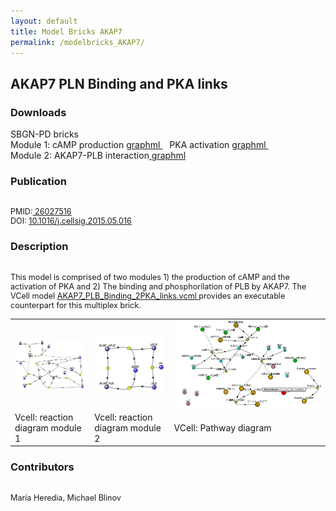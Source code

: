 ```yaml
---
layout: default
title: Model Bricks AKAP7
permalink: /modelbricks_AKAP7/
---
```

## AKAP7 PLN Binding and PKA links

### Downloads 
SBGN-PD bricks <br />
Module 1: cAMP production <a href="/modelbricks/module1_cAMPprod.graphml"> graphml </a> &ensp; PKA activation <a href="/modelbricks/module1_PKAact.graphml">graphml </a> &ensp; <br />
Module 2: AKAP7-PLB interaction<a href="/modelbricks/module2_AKAP7-PLB.graphml"> graphml </a><br />

### Publication 
<div class="img" style="font-size:90%; text-align:left;"><br />
 PMID:<a href="https://www.ncbi.nlm.nih.gov/pubmed/?term=26027516">  26027516</a> <br />
 DOI: <a href="https://doi.org/10.1016/j.cellsig.2015.05.016">10.1016/j.cellsig.2015.05.016</a><br />
</div>   
  
### Description
<div class="img" style="font-size:90%; text-align:left;"><br />
This model is comprised of two modules 1) the production of cAMP and the activation of PKA and 2) The binding and phosphorilation of  PLB by AKAP7. The VCell model <a href="/modelbricks/AKAP7_PLB_Binding_2PKA_links.vcml"> AKAP7_PLB_Binding_2PKA_links.vcml </a> provides an executable counterpart for this multiplex brick.
</div>   

<table>
 <tr>
  <td>
   <img align="center" src="/images/modelbricks/cCAMPprod_PKAact.PNG" width="250" />
   
  </td>
  <td>
   <img align="center" src="/images/modelbricks/PLB_binding_phosph.PNG" width="250" />
   <a href="https://modelbricks.github.io/images/modelbricks/PLB_binding_phosph.PNG"></a>
  </td>
  <td>
   <img align="center" src="/images/modelbricks/Pathways-AKAP7.PNG" >
  </td>
 </tr>
  <tr>
  <td>
  Vcell: reaction diagram module 1
  </td>
  <td>
  Vcell: reaction diagram module 2
  </td>
  <td>
  VCell: Pathway diagram
  </td>
 </tr>
 </table>

### Contributors
<div class="img" style="font-size:90%; text-align:left;"><br />
  María Heredia, Michael Blinov
</div>   
 
